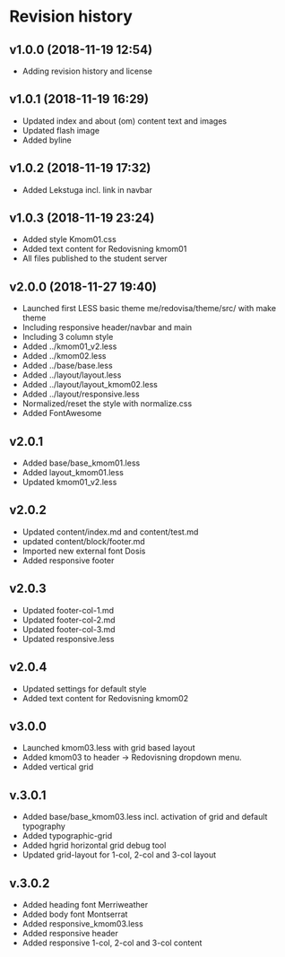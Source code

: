 Revision history
======================



v1.0.0 (2018-11-19 12:54)
----------------------

* Adding revision history and license


v1.0.1 (2018-11-19 16:29)
----------------------

* Updated index and about (om) content text and images
* Updated flash image
* Added byline


v1.0.2 (2018-11-19 17:32)
----------------------

* Added Lekstuga incl. link in navbar


v1.0.3 (2018-11-19 23:24)
----------------------

* Added style Kmom01.css
* Added text content for Redovisning kmom01
* All files published to the student server


v2.0.0 (2018-11-27 19:40)
----------------------

* Launched first LESS basic theme me/redovisa/theme/src/ with make theme
* Including responsive header/navbar and main
* Including 3 column style
* Added ../kmom01_v2.less
* Added ../kmom02.less
* Added ../base/base.less
* Added ../layout/layout.less
* Added ../layout/layout_kmom02.less
* Added ../layout/responsive.less
* Normalized/reset the style with normalize.css
* Added FontAwesome


v2.0.1
----------------------
* Added base/base_kmom01.less
* Added layout_kmom01.less
* Updated kmom01_v2.less


v2.0.2
----------------------
* Updated content/index.md and content/test.md
* updated content/block/footer.md
* Imported new external font Dosis
* Added responsive footer


v2.0.3
----------------------
* Updated footer-col-1.md
* Updated footer-col-2.md
* Updated footer-col-3.md
* Updated responsive.less


v2.0.4
----------------------
* Updated settings for default style
* Added text content for Redovisning kmom02


v3.0.0
----------------------
* Launched kmom03.less with grid based layout
* Added kmom03 to header -> Redovisning dropdown menu.
* Added vertical grid


v.3.0.1
----------------------
* Added base/base_kmom03.less incl. activation of grid and default typography
* Added typographic-grid
* Added hgrid horizontal grid debug tool
* Updated grid-layout for 1-col, 2-col and 3-col layout


v.3.0.2
----------------------
* Added heading font Merriweather
* Added body font Montserrat
* Added responsive_kmom03.less
* Added responsive header
* Added responsive 1-col, 2-col and 3-col content
